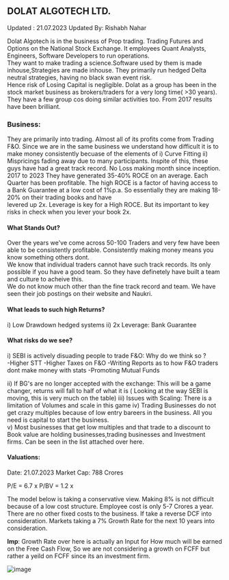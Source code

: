 
## DOLAT ALGOTECH LTD.  

Updated : 21.07.2023
Updated By: Rishabh Nahar

Dolat Algotech is in the business of Prop trading. Trading Futures and Options on the National Stock Exchange. It employees Quant Analysts, Engineers, Software Developers to run operations.  
They want to make trading a science.Software used by them is made inhouse,Strategies are made inhouse. They primarily run hedged Delta neutral strategies, having no black swan event risk.  
Hence risk of Losing Capital is negligible. Dolat as a group has been in the stock market business as brokers/traders for a very long time( >30 years). They have a few group cos doing similar 
activities too. From 2017 results have been brilliant. 

### Business:

They are primarily into trading. Almost all of its profits come from Trading F&O. Since we are in the same business we understand how difficult it is to make money consistently becuase of the elements of 
i) Curve Fitting ii) Mispricings fading away due to many participants. Inspite of this, these guys have had a great track record. No Loss making month since inception. 2017 to 2023 They have generated 35-40% ROCE 
on an average. Each Quarter has been profitable. The high ROCE is a factor of having access to a Bank Guarantee at a low cost of 1%p.a. So essentially they are making 18-20% on their trading books and have  
levered up 2x. Leverage is key for a High ROCE. But its important to key risks in check when you lever your book 2x.  


#### What Stands Out?

Over the years we've come across 50-100 Traders and very few have been able to be consistently profitable. Consistently making money means you know something others dont.  
We know that individual traders cannot have such track records. Its only possible if you have a good team. So they have definetely have built a team and culture to acheive this.  
We do not know much other than the fine track record and team. We have seen their job postings on their website and Naukri.  


#### What leads to such high Returns? 

i)  Low Drawdown hedged systems 
ii) 2x Leverage: Bank Guarantee 

#### What risks do we see? 

i) SEBI is actively disuading people to trade F&O: Why do we think so ?  
    -Higher STT 
    -Higher Taxes on F&O 
    -Writing Reports as to how F&O traders dont make money with stats 
    -Promoting Mutual Funds 

ii)  If BG's are no longer accepted with the exchange: This will be a game changer, returns will fall to half of what it is ( Looking at the way SEBI is moving, this is very much on the table) 
iii) Issues with Scaling: There is a limitation of Volumes and scale in this game 
iv)  Trading Businesses do not get crazy multiples because of low entry bareers in the business. All you need is capital to start the business.  
v)   Most businesses that get low multiples and that trade to a discount to Book value are holding businesses,trading businesses and Investment firms. Can be seen in the list attached over here. 


#### Valuations:
Date: 21.07.2023
Market Cap: 788 Crores 

P/E  = 6.7 x
P/BV = 1.2 x							

The model below is taking a conservative view. Making 8% is not difficult because of a low cost structure. Employee cost is only 5-7 Crores a year. There are no other fixed costs to the business.
If take a reverse DCF into consideration. Markets taking a 7% Growth Rate for the next 10 years into consideration. 

**Imp**: Growth Rate over here is actually an Input for How much will be earned on the Free Cash Flow, So we are not considering a growth on FCFF but rather a yeild on FCFF since its an investment firm.
                
![image](https://github.com/qodeinvestments/Swan-Documentation/assets/67407393/9d428ddd-c12e-4dd5-b007-bb5aba08199f)




